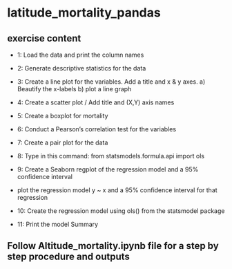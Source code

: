# latitude_mortality_pandas
## exercise content
- 1: Load the data and print the column names

- 2: Generate descriptive statistics for the data

- 3: Create a line plot for the variables. Add a title and x & y axes.
    a) Beautify the x-labels
    b) plot a line graph

- 4: Create a scatter plot / Add title and (X,Y) axis names

- 5: Create a boxplot for mortality
- 6: Conduct a Pearson’s correlation test for the variables

- 7: Create a pair plot for the data


- 8: Type in this command: from statsmodels.formula.api import ols

- 9: Create a Seaborn regplot of the regression model and a 95% confidence interval
- plot the regression model y ~ x and a 95% confidence interval for that regression

- 10: Create the regression model using ols() from the statsmodel package
- 11: Print the model Summary
## Follow Altitude_mortality.ipynb file for a step by step procedure and outputs
